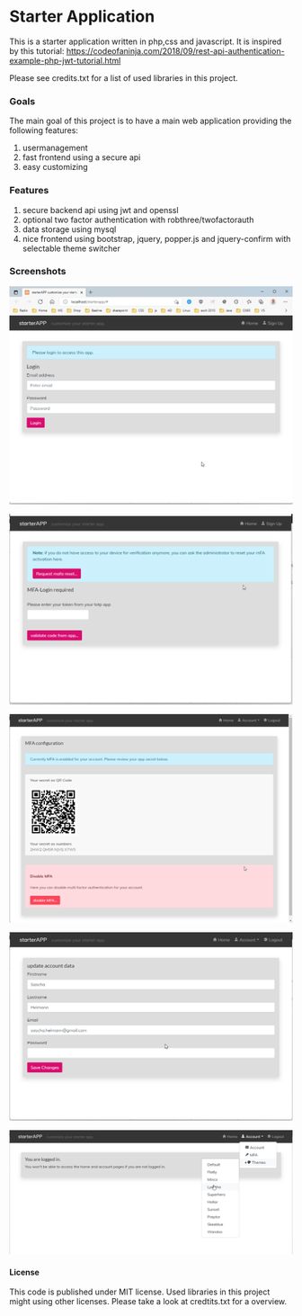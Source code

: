 # Starter Application

This is a starter application written in php,css and javascript.
It is inspired by this tutorial: https://codeofaninja.com/2018/09/rest-api-authentication-example-php-jwt-tutorial.html

Please see credits.txt for a list of used libraries in this project.

### Goals

The main goal of this project is to have a main web application providing the following features:

1. usermanagement
2. fast frontend using a secure api
3. easy customizing 

### Features

1. secure backend api using jwt and openssl
2. optional two factor authentication with robthree/twofactorauth
3. data storage using mysql
4. nice frontend using bootstrap, jquery, popper.js and jquery-confirm with selectable theme switcher

### Screenshots

![Login Page](/Documentation/login.png)

![Login Page](/Documentation/mfa-login.png)

![Login Page](/Documentation/mfa-settings.png)

![Login Page](/Documentation/account-settings.png)

![Login Page](/Documentation/themes.png)

#### License
This code is published under MIT license. Used libraries in this project might using other licenses. Please take a look at credtits.txt for a overview.